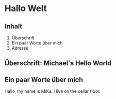 # Hallo Welt
## Inhalt
1. Überschrift
2. Ein paar Worte über mich
3. Adresse
## Überschrift: Michael's Hello World
## Ein paar Worte über mich
Hallo, my name is MiKa. I live on the cellar floor.
